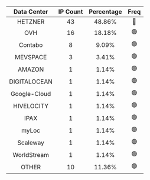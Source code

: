 | Data Center | IP Count | Percentage | Freq |
|:------------:|:--------:|:-----------:|:-----:|
| HETZNER | 43 | 48.86% | 🔴 |
| OVH | 16 | 18.18% | 🟢 |
| Contabo | 8 | 9.09% | 🟢 |
| MEVSPACE | 3 | 3.41% | 🟢 |
| AMAZON | 1 | 1.14% | 🟢 |
| DIGITALOCEAN | 1 | 1.14% | 🟢 |
| Google-Cloud | 1 | 1.14% | 🟢 |
| HIVELOCITY | 1 | 1.14% | 🟢 |
| IPAX | 1 | 1.14% | 🟢 |
| myLoc | 1 | 1.14% | 🟢 |
| Scaleway | 1 | 1.14% | 🟢 |
| WorldStream | 1 | 1.14% | 🟢 |
| OTHER | 10 | 11.36% | 🟢 |